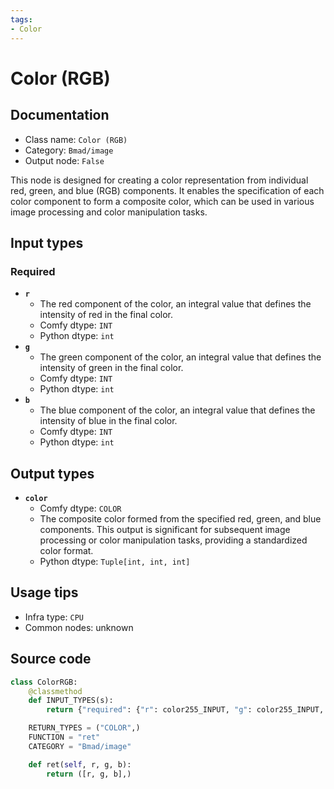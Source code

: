 ```yaml
---
tags:
- Color
---
```


# Color (RGB)
## Documentation
- Class name: `Color (RGB)`
- Category: `Bmad/image`
- Output node: `False`

This node is designed for creating a color representation from individual red, green, and blue (RGB) components. It enables the specification of each color component to form a composite color, which can be used in various image processing and color manipulation tasks.
## Input types
### Required
- **`r`**
    - The red component of the color, an integral value that defines the intensity of red in the final color.
    - Comfy dtype: `INT`
    - Python dtype: `int`
- **`g`**
    - The green component of the color, an integral value that defines the intensity of green in the final color.
    - Comfy dtype: `INT`
    - Python dtype: `int`
- **`b`**
    - The blue component of the color, an integral value that defines the intensity of blue in the final color.
    - Comfy dtype: `INT`
    - Python dtype: `int`
## Output types
- **`color`**
    - Comfy dtype: `COLOR`
    - The composite color formed from the specified red, green, and blue components. This output is significant for subsequent image processing or color manipulation tasks, providing a standardized color format.
    - Python dtype: `Tuple[int, int, int]`
## Usage tips
- Infra type: `CPU`
- Common nodes: unknown


## Source code
```python
class ColorRGB:
    @classmethod
    def INPUT_TYPES(s):
        return {"required": {"r": color255_INPUT, "g": color255_INPUT, "b": color255_INPUT}}

    RETURN_TYPES = ("COLOR",)
    FUNCTION = "ret"
    CATEGORY = "Bmad/image"

    def ret(self, r, g, b):
        return ([r, g, b],)

```
